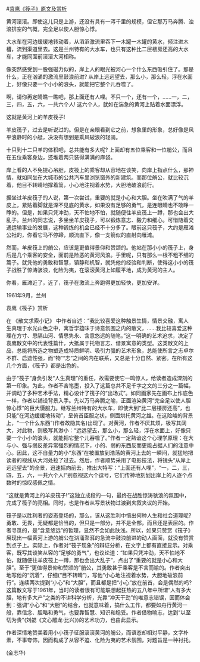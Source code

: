 #[袁鹰《筏子》原文及赏析](https://www.vrrw.net/wx/9139.html)

黄河滚滚。即使这儿只是上游，还没有具有一泻千里的规模，但它那万马奔腾、浊浪排空的气概，完全足以使人胆惊心悸。

大水车在河边缓缓地转动着，从滔滔激流里吞下一木罐一木罐的黄水，倾注进木槽，流到渠道里去。这是兰州特有的大水车，也只有这种比二层楼房还高的大水车，才能同面前滚滚大河相称。

像突然感受到一股强磁力似的，岸上人的眼光被河心一个什么东西吸引住了。那是什么，正在汹涌的激流里鼓浪前进? 从岸上远远望去，那么小，那么轻，浮在水面上，好像只要一个小小的浪头，就能把它整个儿吞噬了。

啊，请你再定睛瞧一瞧吧，那上面还有人哩。不只一个，还有一个，……一，二，三，四，五，六，一共六个人! 这六个人，就如在湍急的黄河上贴着水面漂浮。



这就是黄河上的羊皮筏子!

羊皮筏子，过去是听说过的。但是在亲眼看到它之前，想象里的形象，总好像是风平浪静时的小艇，决没有想到是乘风破浪的轻骑。

十只到十二只羊的体积吧，总共能有多大呢? 上面却有五位乘客和一位艄公，而且在五位乘客身边，还堆着两只装得满满的麻袋。

岸上看的人不免提心吊胆，皮筏上的乘客却从容地在谈笑，向岸上指点什么，那神情，就如同坐在大城市的公共汽车里浏览窗外的新建筑。而那位艄公，就比较沉着，他目不转睛地撑着篙，小心地注视着水势，大胆地破浪前行。

据坐过羊皮筏子的人说，第一次尝试，重要的就是小心和大胆。坐在吹满了气的羊皮上，紧贴着脚就是深不见底的黄水，如果没有足够的勇气，是连眼睛也不敢睁一睁的。但是，如果只凭冲劲，天不怕地不怕，就随便往羊皮筏上一蹲，那也会出大乱子。兰州的同志说，多坐坐羊皮筏子，可以锻炼意志、毅力和细心。可惜随着交通运输事业的发展，这种锻炼的机会已经不十分多了。眼前这只筏子，大约是雁滩公社的，你看它马不停蹄，顺流直下，像一支箭似的直射向雁滩。

然而，羊皮筏上的艄公，应该是更值得景仰和赞颂的。他站在那小小的筏子上，身后是几个乘客的安全，面前是险恶的黄河风浪。手里呢，只有那么一根不粗不细的篙子。就凭他的勇敢和智慧，镇静和机智，就凭他的经验和判断，使得这小小的筏子战胜了惊涛骇浪，化险为夷，在滚滚黄河上如履平地，成为黄河的主人。

你看，雁滩近了，近了，筏子在激流上奔跑得更加轻快，更加安详。

1961年9月，兰州

袁鹰《筏子》赏析

在 《散文求索小记》 中作者自述：“我比较喜爱这种触景生情，情景交融，寓人生真理于水光山色之中，寓哲学蕴味于诗意氛围之内的散文，……我比较喜爱这种理在方寸、思隔山河、情思隽永、含意悠远的随笔。”这一明确的艺术追求，决定了袁鹰散文中的代表性篇什，大抵属于托物言志、借景寓意的类型。这类散文的上品，总能将所选之物塑造成特质鲜明、吸引力强的艺术形象，总能使所言之志卓尔不群、启迪性强，而“物”“志”之间的内在联系，又总是十分自然、紧密。在所有这几个方面，《筏子》都是出色的。

由于“筏子”身负引发“人生真理”的重任，故需要使它一鸣惊人，给读者造成深刻的第一印象。为此，作者不吝笔墨，投入了这篇总共不足千字之文的三分之一篇幅，并调动了多种艺术手法，精心设计了筏子的“出场式”。如同画家先在画布上作底色一样，作者以铺设背景入手。先以万马奔腾之喻，正面渲染黄河“完全足以使人胆惊心悸”的巨大慑服力。继写兰州特有的大水车，即使大到“比二层楼房还高”，也只能“在河边缓缓地转动”，呈俯首臣服之状，侧面烘托黄河之雄。在这险峻的背景上，“一个什么东西”(作者故隐其名)出现了。对黄河，作者不厌其烦，极写其阔大，对此物，则极写其渺小：“远远望去，那么小，那么轻，浮在水面上，好像只要一个小小的浪头，就能把它整个儿吞噬了。”作者一定熟谙这个心理学原理：在大与小、强与弱反差异常强烈的情况下，小的、弱的东西反而更能占据人们的注意中心。因此，这不自量力的小“东西”在被置放到浩荡的黄河上去的一瞬间，就猛地把读者的视线从大河处拉了过去。然后，作者顺势采用了电影技法，将镜头“从岸上远远望去”的全景，迅速摇向前去，推出大特写：“上面还有人哩”，“一，二，三，四，五，六，一共六个人!”别忽视这六个逗号，它们传神地刻划出岸上的人逐个点数时的惊叹感佩之情。

“这就是黄河上的羊皮筏子!”这独立成段的一句，最终在战胜惊涛骇浪的氛围中，完成了筏子的亮相。同时，也是作者从写景状物过渡到夹叙夹议的开始。

筏子是以胜利者的姿态登场的，那么，该从这胜利中悟出何种人生和社会道理呢? 勇敢、无畏，无疑都是恰当的，但只是一部分，并不是全部，而且还是表层的。作者寻觅的，是“含意悠远”的哲理，显然不会如此肤浅。所以，如果只赞赏《筏子》展现出一幅黄河上游的艄公在汹涌澎湃的急流中鼓浪前进的动人画面，就没有赞赏到点子上。实际上，作者对“筏子现象”的辩证分析，在文字上都有直接显示。对乘客，既写其谈笑从容的“足够的勇气”，也议论道：“如果只凭冲劲，天不怕地不怕，就随便往羊皮筏上一蹲，那也会出大乱子”，点出了“重要的就是小心和大胆”。至于“更值得景仰和赞颂的”艄公，其勇敢甚于乘客是不言而喻的。作者突出地写他的“沉着”，仔细(“目不转睛”)，写他“小心地注视着水势，大胆地破浪前行”。连续两次提到“小心”和“大胆”，而且都是把“小心”放在前首，会是偶然的吗? 这篇散文写于1961年，当时的读者很有可能联想起狂热的五八年中所谓“人有多大胆，地有多大产”之类的不讲科学分析，光靠“冲天干劲”的唯意志错误，因而体会到：强调“小心”和“大胆”的结合，也就意味着，搞什么工作，都要如舟行黄河一般，靠信念、胆略和勇气，也要靠智慧、知识和稳妥。作者借物喻志，达到“以至切为贵”(刘勰《文心雕龙·比兴》)的艺术功力，也由此显示。

作者深情地赞美着用小小筏子征服滚滚黄河的艄公，而语态却相对平静，文字朴素，不事夸饰，因而构成了从容不迫、化险为夷的艺术氛围，对题旨是一种衬托。

(金志华)

